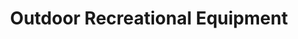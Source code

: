 ---
title: "Outdoor Recreational Equipment"
url: /boardman/outdoor-recreational-equipment/
shop: bicycle
---